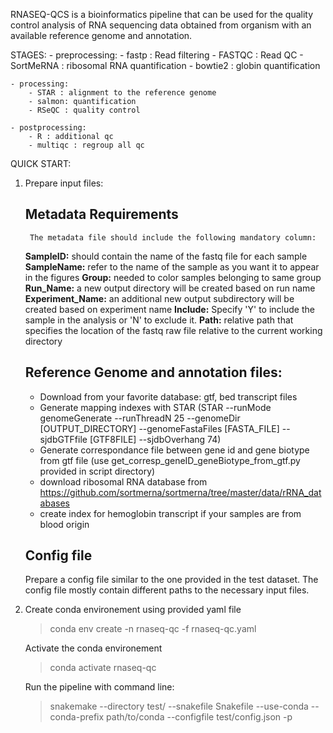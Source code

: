 RNASEQ-QCS is a bioinformatics pipeline that can be used for the quality control analysis of RNA sequencing data obtained from organism with an available reference genome and annotation. 

STAGES:
    - preprocessing: 
        - fastp : Read filtering 
        - FASTQC : Read QC
        - SortMeRNA : ribosomal RNA quantification
        - bowtie2 : globin quantification

    - processing:
        - STAR : alignment to the reference genome 
        - salmon: quantification
        - RSeQC : quality control 

    - postprocessing:
        - R : additional qc
        - multiqc : regroup all qc


QUICK START:

1. Prepare input files:
    ## Metadata Requirements
        The metadata file should include the following mandatory column:
    **SampleID:** should contain the name of the fastq file for each sample
    **SampleName:** refer to the name of the sample as you want it to appear in the figures 
    **Group:** needed to color samples belonging to same group
    **Run_Name:** a new output directory will be created based on run name  
    **Experiment_Name:** an additional new output subdirectory will be created based on experiment name
    **Include:** Specify 'Y' to include the sample in the analysis or 'N' to exclude it.
    **Path:** relative path that specifies the location of the fastq raw file relative to the current working directory  

    ## Reference Genome and annotation files:
    - Download from your favorite database: gtf, bed transcript files
    - Generate mapping indexes with STAR (STAR   --runMode genomeGenerate   --runThreadN 25   --genomeDir [OUTPUT_DIRECTORY]   --genomeFastaFiles [FASTA_FILE] --sjdbGTFfile [GTF8FILE]   --sjdbOverhang 74)
    - Generate correspondance file between gene id and gene biotype from gtf file  (use get_corresp_geneID_geneBiotype_from_gtf.py provided in script directory)
    - download ribosomal RNA database from https://github.com/sortmerna/sortmerna/tree/master/data/rRNA_databases
    - create index for hemoglobin transcript if your samples are from blood origin

    ## Config file 
    Prepare a config file similar to the one provided in the test dataset. The config file  mostly contain different paths to the necessary input files. 


2. Create conda environement using provided yaml file 
    > conda env create -n rnaseq-qc -f rnaseq-qc.yaml

    Activate the conda environement
    > conda activate rnaseq-qc

    Run the pipeline with command line: 
    > snakemake --directory test/ --snakefile Snakefile --use-conda --conda-prefix path/to/conda --configfile test/config.json -p 


